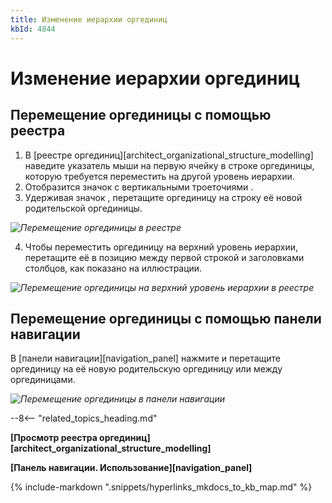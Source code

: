 ```yaml
---
title: Изменение иерархии оргединиц
kbId: 4844
---
```


# Изменение иерархии оргединиц

## Перемещение оргединицы с помощью реестра

1. В [реестре оргединиц][architect_organizational_structure_modelling] наведите указатель мыши на первую ячейку в строке оргединицы, которую требуется переместить на другой уровень иерархии.
2. Отобразится значок с вертикальными троеточиями *‌*.
3. Удерживая значок *‌*, перетащите оргединицу на строку её новой родительской оргединицы.

_![Перемещение оргединицы в реестре](https://kb.comindware.ru/assets/organizational_structure_modeling_moving_unit_in_registry.png)_

4. Чтобы переместить оргединицу на верхний уровень иерархии, перетащите её в позицию между первой строкой и заголовками столбцов, как показано на иллюстрации.

_![Перемещение оргединицы на верхний уровень иерархии в реестре](https://kb.comindware.ru/assets/organizational_structure_modeling_moving_unit_in_registry_top_level.png)_

## Перемещение оргединицы с помощью панели навигации

В [панели навигации][navigation_panel] нажмите и перетащите оргединицу на её новую родительскую оргединицу или между оргединицами.

_![Перемещение оргединицы в панели навигации](https://kb.comindware.ru/assets/organizational_structure_modeling_moving_unit_in_navigation.png)_

--8<-- "related_topics_heading.md"

**[Просмотр реестра оргединиц][architect_organizational_structure_modelling]**

**[Панель навигации. Использование][navigation_panel]**

{% include-markdown ".snippets/hyperlinks_mkdocs_to_kb_map.md" %}
